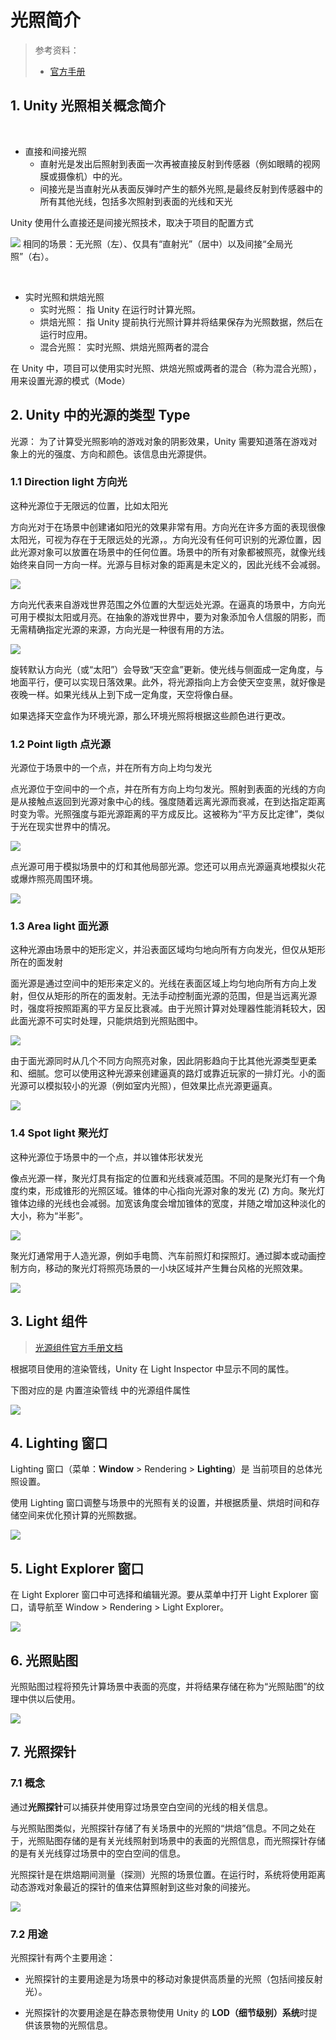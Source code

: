 # 光照简介

> 参考资料：
>
> - [官方手册](https://docs.unity3d.com/cn/2021.2/Manual/class-Light.html)

## 1. Unity 光照相关概念简介

<br>

- 直接和间接光照
  - 直射光是发出后照射到表面一次再被直接反射到传感器（例如眼睛的视网膜或摄像机）中的光。
  - 间接光是当直射光从表面反弹时产生的额外光照,是最终反射到传感器中的所有其他光线，包括多次照射到表面的光线和天光

Unity 使用什么直接还是间接光照技术，取决于项目的配置方式

![](../../../imgs/unity_rd_light.png)
相同的场景：无光照（左）、仅具有“直射光”（居中）以及间接“全局光照”（右）。

<br>

- 实时光照和烘焙光照
  - 实时光照： 指 Unity 在运行时计算光照。
  - 烘焙光照： 指 Unity 提前执行光照计算并将结果保存为光照数据，然后在运行时应用。
  - 混合光照： 实时光照、烘焙光照两者的混合

在 Unity 中，项目可以使用实时光照、烘焙光照或两者的混合（称为混合光照），用来设置光源的模式（Mode）

## 2. Unity 中的光源的类型 Type

光源： 为了计算受光照影响的游戏对象的阴影效果，Unity 需要知道落在游戏对象上的光的强度、方向和颜色。该信息由光源提供。

### 1.1 Direction light 方向光

这种光源位于无限远的位置，比如太阳光

方向光对于在场景中创建诸如阳光的效果非常有用。方向光在许多方面的表现很像太阳光，可视为存在于无限远处的光源，。方向光没有任何可识别的光源位置，因此光源对象可以放置在场景中的任何位置。场景中的所有对象都被照亮，就像光线始终来自同一方向一样。光源与目标对象的距离是未定义的，因此光线不会减弱。

![](../../../imgs/DirectionalLightDiagram.svg)

方向光代表来自游戏世界范围之外位置的大型远处光源。在逼真的场景中，方向光可用于模拟太阳或月亮。在抽象的游戏世界中，要为对象添加令人信服的阴影，而无需精确指定光源的来源，方向光是一种很有用的方法。

![](../../../imgs/Light-Direct.jpg)

旋转默认方向光（或“太阳”）会导致“天空盒”更新。使光线与侧面成一定角度，与地面平行，便可以实现日落效果。此外，将光源指向上方会使天空变黑，就好像是夜晚一样。如果光线从上到下成一定角度，天空将像白昼。

如果选择天空盒作为环境光源，那么环境光照将根据这些颜色进行更改。

### 1.2 Point ligth 点光源

光源位于场景中的一个点，并在所有方向上均匀发光

点光源位于空间中的一个点，并在所有方向上均匀发光。照射到表面的光线的方向是从接触点返回到光源对象中心的线。强度随着远离光源而衰减，在到达指定距离时变为零。光照强度与距光源距离的平方成反比。这被称为“平方反比定律”，类似于光在现实世界中的情况。

![](../../../imgs/PointLightDiagram.svg)

点光源可用于模拟场景中的灯和其他局部光源。您还可以用点光源逼真地模拟火花或爆炸照亮周围环境。

![](../../../imgs/Light-Point.jpg)

### 1.3 Area light 面光源

这种光源由场景中的矩形定义，并沿表面区域均匀地向所有方向发光，但仅从矩形所在的面发射

面光源是通过空间中的矩形来定义的。光线在表面区域上均匀地向所有方向上发射，但仅从矩形的所在的面发射。无法手动控制面光源的范围，但是当远离光源时，强度将按照距离的平方呈反比衰减。由于光照计算对处理器性能消耗较大，因此面光源不可实时处理，只能烘焙到光照贴图中。

![](../../../imgs/AreaLightDiagram.svg)

由于面光源同时从几个不同方向照亮对象，因此阴影趋向于比其他光源类型更柔和、细腻。您可以使用这种光源来创建逼真的路灯或靠近玩家的一排灯光。小的面光源可以模拟较小的光源（例如室内光照），但效果比点光源更逼真。

![](../../../imgs/AreaLights.png)

### 1.4 Spot light 聚光灯

这种光源位于场景中的一个点，并以锥体形状发光

像点光源一样，聚光灯具有指定的位置和光线衰减范围。不同的是聚光灯有一个角度约束，形成锥形的光照区域。锥体的中心指向光源对象的发光 (Z) 方向。聚光灯锥体边缘的光线也会减弱。加宽该角度会增加锥体的宽度，并随之增加这种淡化的大小，称为“半影”。

![](../../../imgs/SpotLightDiagram.svg)

聚光灯通常用于人造光源，例如手电筒、汽车前照灯和探照灯。通过脚本或动画控制方向，移动的聚光灯将照亮场景的一小块区域并产生舞台风格的光照效果。

![](../../../imgs/Light-Spot.jpg)

## 3. Light 组件

> [光源组件官方手册文档](https://docs.unity3d.com/cn/2021.2/Manual/class-Light.html)

根据项目使用的渲染管线，Unity 在 Light Inspector 中显示不同的属性。

下图对应的是 内置渲染管线 中的光源组件属性

![](../../../imgs/unity_light.png)

## 4. Lighting 窗口

Lighting 窗口（菜单：**Window** > Rendering > **Lighting**）是 当前项目的总体光照设置。

使用 Lighting 窗口调整与场景中的光照有关的设置，并根据质量、烘焙时间和存储空间来优化预计算的光照数据。

![](../../../imgs/Unity_Lighting.png)

## 5. Light Explorer 窗口

在 Light Explorer 窗口中可选择和编辑光源。要从菜单中打开 Light Explorer 窗口，请导航至 Window > Rendering > Light Explorer。

![](../../../imgs/2d-light-explorer.png)

## 6. 光照贴图

光照贴图过程将预先计算场景中表面的亮度，并将结果存储在称为“光照贴图”的纹理中供以后使用。

![](../../../imgs/Lightmap.png)

## 7. 光照探针

### 7.1 概念

通过**光照探针**可以捕获并使用穿过场景空白空间的光线的相关信息。

与光照贴图类似，光照探针存储了有关场景中的光照的“烘焙”信息。不同之处在于，光照贴图存储的是有关光线照射到场景中的表面的光照信息，而光照探针存储的是有关光线穿过场景中的空白空间的信息。

光照探针是在烘焙期间测量（探测）光照的场景位置。在运行时，系统将使用距离动态游戏对象最近的探针的值来估算照射到这些对象的间接光。

![](../../../imgs/LightProbes-0.png)

### 7.2 用途

光照探针有两个主要用途：

- 光照探针的主要用途是为场景中的移动对象提供高质量的光照（包括间接反射光）。

- 光照探针的次要用途是在静态景物使用 Unity 的 **LOD（细节级别）系统**时提供该景物的光照信息。
